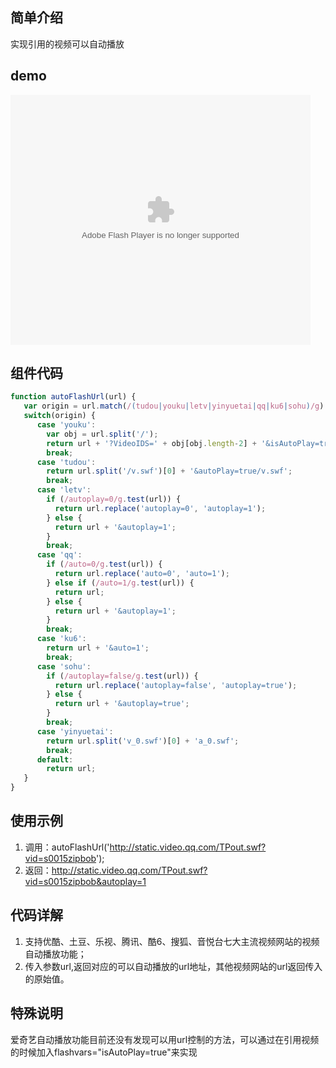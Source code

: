 ## 简单介绍
实现引用的视频可以自动播放

## demo
<embed src="http://player.youku.com/player.php/Type/Folder/Fid/23321797/Ob/1/sid/XODY2ODkyODQ0/v.swf?VideoIDS=XODY2ODkyODQ0&isAutoPlay=true" quality="high" width="480" height="400" align="middle" allowScriptAccess="always" allowFullScreen="true" mode="transparent" type="application/x-shockwave-flash"></embed>

## 组件代码
```js
function autoFlashUrl(url) {
   var origin = url.match(/(tudou|youku|letv|yinyuetai|qq|ku6|sohu)/g).join('');
   switch(origin) {
      case 'youku':
        var obj = url.split('/');
        return url + '?VideoIDS=' + obj[obj.length-2] + '&isAutoPlay=true';
        break;
      case 'tudou':
        return url.split('/v.swf')[0] + '&autoPlay=true/v.swf';
        break;
      case 'letv':
        if (/autoplay=0/g.test(url)) {
          return url.replace('autoplay=0', 'autoplay=1');
        } else {
          return url + '&autoplay=1';
        }
        break;
      case 'qq':
        if (/auto=0/g.test(url)) {
          return url.replace('auto=0', 'auto=1');
        } else if (/auto=1/g.test(url)) {
          return url;
        } else {
          return url + '&autoplay=1';
        }
        break;
      case 'ku6':
        return url + '&auto=1';
        break;
      case 'sohu':
        if (/autoplay=false/g.test(url)) {
          return url.replace('autoplay=false', 'autoplay=true');
        } else {
          return url + '&autoplay=true';
        }
        break;
      case 'yinyuetai':
        return url.split('v_0.swf')[0] + 'a_0.swf';
        break;
      default:
        return url;
   }
}

```

## 使用示例
1. 调用：autoFlashUrl('http://static.video.qq.com/TPout.swf?vid=s0015zipbob');
2. 返回：http://static.video.qq.com/TPout.swf?vid=s0015zipbob&autoplay=1

## 代码详解
1. 支持优酷、土豆、乐视、腾讯、酷6、搜狐、音悦台七大主流视频网站的视频自动播放功能；
2. 传入参数url,返回对应的可以自动播放的url地址，其他视频网站的url返回传入的原始值。

## 特殊说明
爱奇艺自动播放功能目前还没有发现可以用url控制的方法，可以通过在引用视频的时候加入flashvars="isAutoPlay=true"来实现



